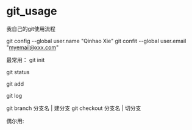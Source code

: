 # git_usage
我自己的git使用流程

git config --global user.name "Qinhao Xie"
git confit --global user.email "myemail@xxx.com"

最常用：
git init

git status

git add

git log

git branch 分支名      | 建分支
git checkout 分支名    | 切分支


偶尔用:




